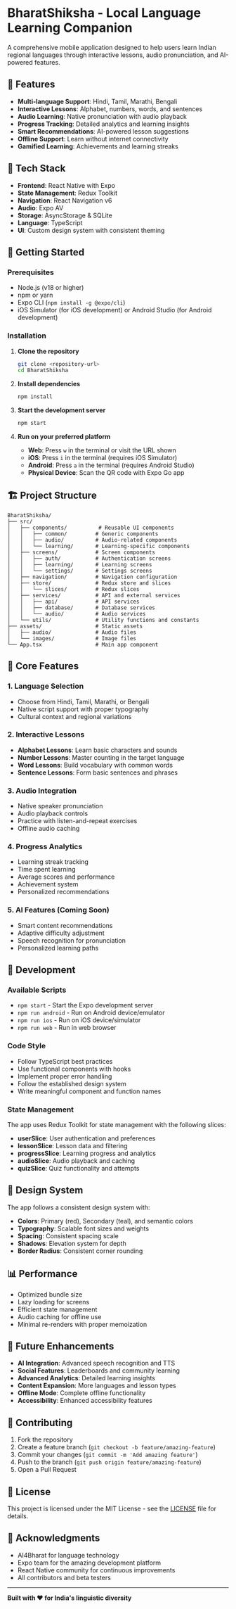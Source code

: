 # BharatShiksha - Local Language Learning Companion

A comprehensive mobile application designed to help users learn Indian regional languages through interactive lessons, audio pronunciation, and AI-powered features.

## 🌟 Features

- **Multi-language Support**: Hindi, Tamil, Marathi, Bengali
- **Interactive Lessons**: Alphabet, numbers, words, and sentences
- **Audio Learning**: Native pronunciation with audio playback
- **Progress Tracking**: Detailed analytics and learning insights
- **Smart Recommendations**: AI-powered lesson suggestions
- **Offline Support**: Learn without internet connectivity
- **Gamified Learning**: Achievements and learning streaks

## 🚀 Tech Stack

- **Frontend**: React Native with Expo
- **State Management**: Redux Toolkit
- **Navigation**: React Navigation v6
- **Audio**: Expo AV
- **Storage**: AsyncStorage & SQLite
- **Language**: TypeScript
- **UI**: Custom design system with consistent theming

## 📱 Getting Started

### Prerequisites

- Node.js (v18 or higher)
- npm or yarn
- Expo CLI (`npm install -g @expo/cli`)
- iOS Simulator (for iOS development) or Android Studio (for Android development)

### Installation

1. **Clone the repository**

   ```bash
   git clone <repository-url>
   cd BharatShiksha
   ```

2. **Install dependencies**

   ```bash
   npm install
   ```

3. **Start the development server**

   ```bash
   npm start
   ```

4. **Run on your preferred platform**
   - **Web**: Press `w` in the terminal or visit the URL shown
   - **iOS**: Press `i` in the terminal (requires iOS Simulator)
   - **Android**: Press `a` in the terminal (requires Android Studio)
   - **Physical Device**: Scan the QR code with Expo Go app

## 🏗️ Project Structure

```
BharatShiksha/
├── src/
│   ├── components/          # Reusable UI components
│   │   ├── common/         # Generic components
│   │   ├── audio/          # Audio-related components
│   │   └── learning/       # Learning-specific components
│   ├── screens/            # Screen components
│   │   ├── auth/           # Authentication screens
│   │   ├── learning/       # Learning screens
│   │   └── settings/       # Settings screens
│   ├── navigation/         # Navigation configuration
│   ├── store/              # Redux store and slices
│   │   └── slices/         # Redux slices
│   ├── services/           # API and external services
│   │   ├── api/            # API services
│   │   ├── database/       # Database services
│   │   └── audio/          # Audio services
│   └── utils/              # Utility functions and constants
├── assets/                 # Static assets
│   ├── audio/              # Audio files
│   └── images/             # Image files
└── App.tsx                 # Main app component
```

## 🎯 Core Features

### 1. Language Selection

- Choose from Hindi, Tamil, Marathi, or Bengali
- Native script support with proper typography
- Cultural context and regional variations

### 2. Interactive Lessons

- **Alphabet Lessons**: Learn basic characters and sounds
- **Number Lessons**: Master counting in the target language
- **Word Lessons**: Build vocabulary with common words
- **Sentence Lessons**: Form basic sentences and phrases

### 3. Audio Integration

- Native speaker pronunciation
- Audio playback controls
- Practice with listen-and-repeat exercises
- Offline audio caching

### 4. Progress Analytics

- Learning streak tracking
- Time spent learning
- Average scores and performance
- Achievement system
- Personalized recommendations

### 5. AI Features (Coming Soon)

- Smart content recommendations
- Adaptive difficulty adjustment
- Speech recognition for pronunciation
- Personalized learning paths

## 🔧 Development

### Available Scripts

- `npm start` - Start the Expo development server
- `npm run android` - Run on Android device/emulator
- `npm run ios` - Run on iOS device/simulator
- `npm run web` - Run in web browser

### Code Style

- Follow TypeScript best practices
- Use functional components with hooks
- Implement proper error handling
- Follow the established design system
- Write meaningful component and function names

### State Management

The app uses Redux Toolkit for state management with the following slices:

- **userSlice**: User authentication and preferences
- **lessonSlice**: Lesson data and filtering
- **progressSlice**: Learning progress and analytics
- **audioSlice**: Audio playback and caching
- **quizSlice**: Quiz functionality and attempts

## 🎨 Design System

The app follows a consistent design system with:

- **Colors**: Primary (red), Secondary (teal), and semantic colors
- **Typography**: Scalable font sizes and weights
- **Spacing**: Consistent spacing scale
- **Shadows**: Elevation system for depth
- **Border Radius**: Consistent corner rounding

## 📊 Performance

- Optimized bundle size
- Lazy loading for screens
- Efficient state management
- Audio caching for offline use
- Minimal re-renders with proper memoization

## 🔮 Future Enhancements

- **AI Integration**: Advanced speech recognition and TTS
- **Social Features**: Leaderboards and community learning
- **Advanced Analytics**: Detailed learning insights
- **Content Expansion**: More languages and lesson types
- **Offline Mode**: Complete offline functionality
- **Accessibility**: Enhanced accessibility features

## 🤝 Contributing

1. Fork the repository
2. Create a feature branch (`git checkout -b feature/amazing-feature`)
3. Commit your changes (`git commit -m 'Add amazing feature'`)
4. Push to the branch (`git push origin feature/amazing-feature`)
5. Open a Pull Request

## 📄 License

This project is licensed under the MIT License - see the [LICENSE](LICENSE) file for details.

## 🙏 Acknowledgments

- AI4Bharat for language technology
- Expo team for the amazing development platform
- React Native community for continuous improvements
- All contributors and beta testers

---

**Built with ❤️ for India's linguistic diversity**
